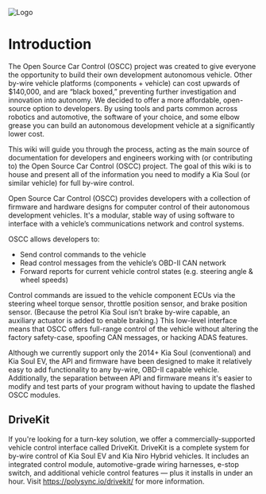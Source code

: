 ![Logo](https://raw.githubusercontent.com/wiki/PolySync/OSCC/images/oscc_logo_title.png)

# Introduction

The Open Source Car Control (OSCC) project was created to give everyone the opportunity to build their own development autonomous vehicle. Other by-wire vehicle platforms (components + vehicle) can cost upwards of $140,000, and are “black boxed,” preventing further investigation and innovation into autonomy. We decided to offer a more affordable, open-source option to developers. By using tools and parts common across robotics and automotive, the software of your choice, and some elbow grease you can build an autonomous development vehicle at a significantly lower cost.

This wiki will guide you through the process, acting as the main source of documentation for developers and engineers working with (or contributing to) the Open Source Car Control (OSCC) project. The goal of this wiki is to house and present all of the information you need to modify a Kia Soul (or similar vehicle) for full by-wire control.

Open Source Car Control (OSCC) provides developers with a collection of firmware and hardware designs for computer control of their autonomous development vehicles. It's a modular, stable way of using software to interface with a vehicle’s communications network and control systems.

OSCC allows developers to:

* Send control commands to the vehicle
* Read control messages from the vehicle’s OBD-II CAN network
* Forward reports for current vehicle control states (e.g. steering angle & wheel speeds) 

Control commands are issued to the vehicle component ECUs via the steering wheel torque sensor, throttle position sensor, and brake position sensor. (Because the petrol Kia Soul isn’t brake by-wire capable, an auxiliary actuator is added to enable braking.) This low-level interface means that OSCC offers full-range control of the vehicle without altering the factory safety-case, spoofing CAN messages, or hacking ADAS features.

Although we currently support only the 2014+ Kia Soul (conventional) and Kia Soul EV, the API and firmware have been designed to make it relatively easy to add functionality to any by-wire, OBD-II capable vehicle. Additionally, the separation between API and firmware means it's easier to modify and test parts of your program without having to update the flashed OSCC modules.

## DriveKit
If you're looking for a turn-key solution, we offer a commercially-supported vehicle control interface called DriveKit. DriveKit is a complete system for by-wire control of Kia Soul EV and Kia Niro Hybrid vehicles. It includes an integrated control module, automotive-grade wiring harnesses, e-stop switch, and additional vehicle control features –– plus it installs in under an hour. Visit https://polysync.io/drivekit/ for more information.

